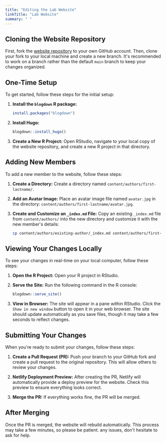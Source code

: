 ```yaml
---
title: "Editing the Lab Website"
linkTitle: "Lab Website"
summary: " "
---
```


## Cloning the Website Repository
First, fork the [website repository](https://github.com/weecology/website) to your own GitHub account. Then, clone your fork to your local machine and create a new branch. It's recommended to work on a branch rather than the default `main` branch to keep your changes organized.

## One-Time Setup
To get started, follow these steps for the initial setup:

1. **Install the `blogdown` R package:**
   ```r
   install.packages("blogdown")
   ```

2. **Install Hugo:**
   ```r
   blogdown::install_hugo()
   ```

3. **Create a New R Project:**
   Open RStudio, navigate to your local copy of the website repository, and create a new R project in that directory.

## Adding New Members
To add a new member to the website, follow these steps:

1. **Create a Directory:**
   Create a directory named `content/authors/first-lastname/`.

2. **Add an Avatar Image:**
   Place an avatar image file named `avatar.jpg` in the directory: `content/authors/first-lastname/avatar.jpg`.

3. **Create and Customize an `_index.md` File:**
   Copy an existing `_index.md` file from `content/authors/` into the new directory and customize it with the new member's details:
   ```bash
   cp content/authors/existing-author/_index.md content/authors/first-lastname/_index.md
   ```

## Viewing Your Changes Locally
To see your changes in real-time on your local computer, follow these steps:

1. **Open the R Project:**
   Open your R project in RStudio.

2. **Serve the Site:**
   Run the following command in the R console:
   ```r
   blogdown::serve_site()
   ```

3. **View in Browser:**
   The site will appear in a pane within RStudio. Click the `Show in new window` button to open it in your web browser. The site should update automatically as you save files, though it may take a few seconds to reflect changes.

## Submitting Your Changes
When you're ready to submit your changes, follow these steps:

1. **Create a Pull Request (PR):**
   Push your branch to your GitHub fork and create a pull request to the original repository. This will allow others to review your changes.

2. **Netlify Deployment Preview:**
   After creating the PR, Netlify will automatically provide a deploy preview for the website. Check this preview to ensure everything looks correct.

3. **Merge the PR:**
   If everything works fine, the PR will be merged.

## After Merging
Once the PR is merged, the website will rebuild automatically. This process may take a few minutes, so please be patient.
 any issues, don't hesitate to ask for help.
